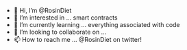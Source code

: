- 👋 Hi, I’m @RosinDiet
- 👀 I’m interested in ... smart contracts
- 🌱 I’m currently learning ... everything associated with code
- 💞️ I’m looking to collaborate on ...
- 📫 How to reach me ... @RosinDiet on twitter!

<!---
RosinDiet/RosinDiet is a ✨ special ✨ repository because its `README.md` (this file) appears on your GitHub profile.
You can click the Preview link to take a look at your changes.
--->
